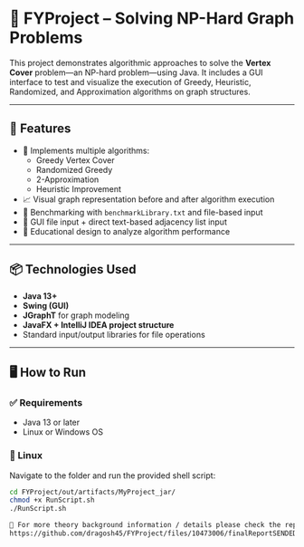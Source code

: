 # 🧠 FYProject – Solving NP-Hard Graph Problems

This project demonstrates algorithmic approaches to solve the **Vertex Cover** problem—an NP-hard problem—using Java. It includes a GUI interface to test and visualize the execution of Greedy, Heuristic, Randomized, and Approximation algorithms on graph structures.

---

## 🚀 Features

- 🎯 Implements multiple algorithms:
  - Greedy Vertex Cover
  - Randomized Greedy
  - 2-Approximation
  - Heuristic Improvement
- 📈 Visual graph representation before and after algorithm execution
- 🧪 Benchmarking with `benchmarkLibrary.txt` and file-based input
- 📂 GUI file input + direct text-based adjacency list input
- 🧠 Educational design to analyze algorithm performance

---

## 📦 Technologies Used

- **Java 13+**
- **Swing (GUI)**
- **JGraphT** for graph modeling
- **JavaFX + IntelliJ IDEA project structure**
- Standard input/output libraries for file operations

---

## 🖥 How to Run

### ✅ Requirements
- Java 13 or later
- Linux or Windows OS

### 🔧 Linux

Navigate to the folder and run the provided shell script:

```bash
cd FYProject/out/artifacts/MyProject_jar/
chmod +x RunScript.sh
./RunScript.sh

🧠 For more theory background information / details please check the report:
https://github.com/dragosh45/FYProject/files/10473006/finalReportSENDED.pdf
